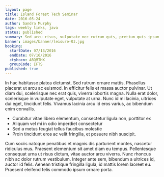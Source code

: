 ```yaml
---
layout: page
title: Island Forest Tech Seminar
date: 2016-05-24
author: Sandra Murphy
tags: weekly links, java
status: published
summary: Sed arcu risus, vulputate nec rutrum quis, pretium quis ipsum.
banner: images/banner/leisure-03.jpg
booking:
  startDate: 07/13/2016
  endDate: 07/16/2016
  ctyhocn: ABQMTHX
  groupCode: IFTS
published: true
---
```

In hac habitasse platea dictumst. Sed rutrum ornare mattis. Phasellus placerat ut arcu ac euismod. In efficitur felis et massa auctor pulvinar. Ut diam dui, scelerisque nec erat quis, viverra lobortis magna. Nulla erat dolor, scelerisque in vulputate eget, vulputate at urna. Nunc id mi lacinia, ultrices dui eget, tincidunt felis. Vivamus lacinia arcu id eros varius, ac bibendum enim convallis.

* Curabitur vitae libero elementum, consectetur ligula non, porttitor ex
* Aliquam vel mi in odio imperdiet consectetur
* Sed a metus feugiat tellus faucibus molestie
* Proin tincidunt eros ac velit fringilla, et posuere nibh suscipit.

Cum sociis natoque penatibus et magnis dis parturient montes, nascetur ridiculus mus. Praesent elementum sit amet diam eu tempus. Pellentesque consequat urna ut risus dictum, vitae auctor arcu viverra. Nunc rhoncus nibh ac dolor rutrum vestibulum. Integer ante sem, bibendum a ultrices id, auctor id felis. Aenean tristique fringilla ligula, id mattis lorem laoreet eu. Praesent eleifend felis commodo ipsum ornare porta.
